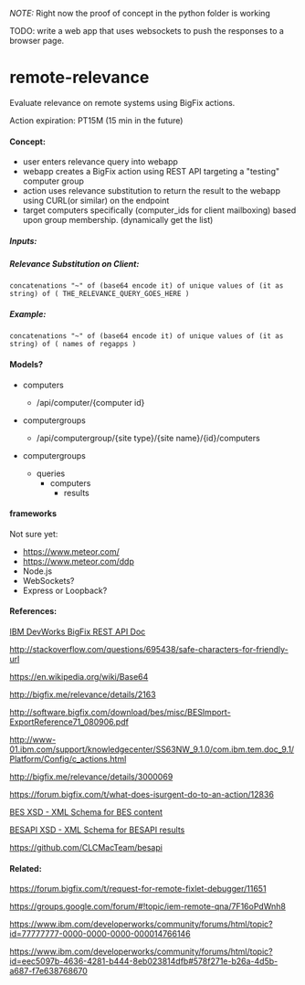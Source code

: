 *NOTE:* Right now the proof of concept in the python folder is working

TODO: write a web app that uses websockets to push the responses to a browser page.

# remote-relevance
Evaluate relevance on remote systems using BigFix actions.

Action expiration: PT15M (15 min in the future)

#### Concept:

- user enters relevance query into webapp
- webapp creates a BigFix action using REST API targeting a "testing" computer group
- action uses relevance substitution to return the result to the webapp using CURL(or similar) on the endpoint
- target computers specifically (computer_ids for client mailboxing) based upon group membership. (dynamically get the list)

##### Inputs:

##### Relevance Substitution on Client:

    concatenations "~" of (base64 encode it) of unique values of (it as string) of ( THE_RELEVANCE_QUERY_GOES_HERE )
    
##### Example:

    concatenations "~" of (base64 encode it) of unique values of (it as string) of ( names of regapps )

#### Models?

- computers
  - /api/computer/{computer id}
- computergroups
  - /api/computergroup/{site type}/{site name}/{id}/computers

- computergroups
  - queries
    - computers
      - results

#### frameworks

Not sure yet: 
- https://www.meteor.com/
- https://www.meteor.com/ddp
- Node.js
- WebSockets?
- Express or Loopback?

#### References:

[ IBM DevWorks BigFix REST API Doc ](https://www.ibm.com/developerworks/community/wikis/home?lang=en#!/wiki/Tivoli+Endpoint+Manager/page/REST+API)

http://stackoverflow.com/questions/695438/safe-characters-for-friendly-url

https://en.wikipedia.org/wiki/Base64

http://bigfix.me/relevance/details/2163

http://software.bigfix.com/download/bes/misc/BESImport-ExportReference71_080906.pdf

http://www-01.ibm.com/support/knowledgecenter/SS63NW_9.1.0/com.ibm.tem.doc_9.1/Platform/Config/c_actions.html

http://bigfix.me/relevance/details/3000069

https://forum.bigfix.com/t/what-does-isurgent-do-to-an-action/12836

[BES XSD - XML Schema for BES content](https://www.ibm.com/developerworks/community/wikis/home?lang=en#!/wiki/Tivoli%20Endpoint%20Manager/page/BES.xsd)

[BESAPI XSD - XML Schema for BESAPI results](https://www.ibm.com/developerworks/community/wikis/home?lang=en#!/wiki/Tivoli%20Endpoint%20Manager/page/BESAPI.xsd)

https://github.com/CLCMacTeam/besapi

#### Related:

https://forum.bigfix.com/t/request-for-remote-fixlet-debugger/11651

https://groups.google.com/forum/#!topic/iem-remote-qna/7F16oPdWnh8

https://www.ibm.com/developerworks/community/forums/html/topic?id=77777777-0000-0000-0000-000014766146

https://www.ibm.com/developerworks/community/forums/html/topic?id=eec5097b-4636-4281-b444-8eb023814dfb#578f271e-b26a-4d5b-a687-f7e638768670
